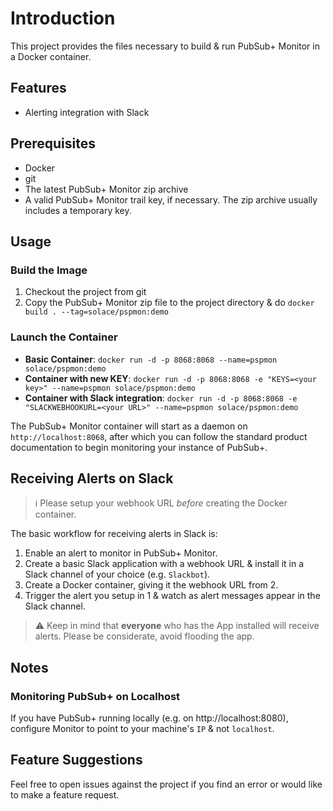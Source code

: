 # Introduction
This project provides the files necessary to build & run PubSub+ Monitor in a Docker container.

## Features
+ Alerting integration with Slack
 
## Prerequisites
+ Docker
+ git
+ The latest PubSub+ Monitor zip archive
+ A valid PubSub+ Monitor trail key, if necessary. The zip archive usually includes a temporary key.

## Usage

### Build the Image

1. Checkout the project from git
2. Copy the PubSub+ Monitor zip file to the project directory & do `docker build . --tag=solace/pspmon:demo`

### Launch the Container

- **Basic Container**: `docker run -d -p 8068:8068 --name=pspmon solace/pspmon:demo`
- **Container with new KEY**: `docker run -d -p 8068:8068 -e "KEYS=<your key>" --name=pspmon solace/pspmon:demo`
- **Container with Slack integration**: `docker run -d -p 8068:8068 -e "SLACKWEBHOOKURL=<your URL>" --name=pspmon solace/pspmon:demo`

The PubSub+ Monitor container will start as a daemon on `http://localhost:8068`, after which you can
follow the standard product documentation to begin monitoring your instance of PubSub+.

## Receiving Alerts on Slack
> :information_source: Please setup your webhook URL _before_ creating the Docker container.

The basic workflow for receiving alerts in Slack is:
1. Enable an alert to monitor in PubSub+ Monitor.
2. Create a basic Slack application with a webhook URL & install it in a Slack channel of your choice (e.g. `Slackbot`).  
3. Create a Docker container, giving it the webhook URL from 2.
3. Trigger the alert you setup in 1 & watch as alert messages appear in the Slack channel.

> :warning: Keep in mind that **everyone** who has the App installed will receive alerts. Please be considerate, avoid flooding the app.

## Notes
### Monitoring PubSub+ on Localhost
If you have PubSub+ running locally (e.g. on http://localhost:8080), configure Monitor to point to your machine's `IP` & not `localhost`.

## Feature Suggestions
Feel free to open issues against the project if you find an error or would like to make a feature request.
